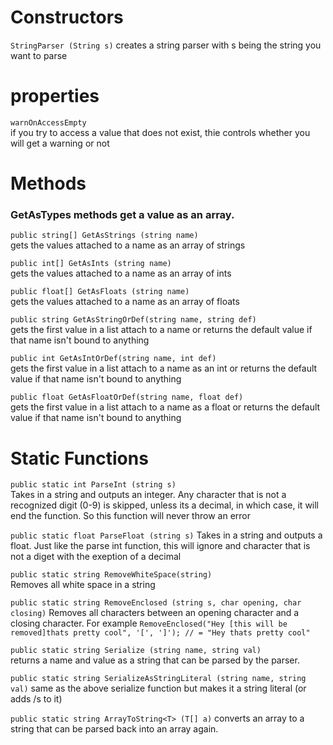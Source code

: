 
# Constructors
`StringParser (String s)`
creates a string parser with s being the string you want to parse

# properties
`warnOnAccessEmpty`  
if you try to access a value that does not exist, thie controls whether you will get a warning or not

# Methods
### GetAsTypes methods get a value as an array.
`public string[] GetAsStrings (string name)`  
gets the values attached to a name as an array of strings

`public int[] GetAsInts (string name)`  
gets the values attached to a name as an array of ints

`public float[] GetAsFloats (string name)`  
gets the values attached to a name as an array of floats

`public string GetAsStringOrDef(string name, string def)`  
gets the first value in a list attach to a name or returns the default value if that name isn't bound to anything

`public int GetAsIntOrDef(string name, int def)`  
gets the first value in a list attach to a name as an int or returns the default value if that name isn't bound to anything

`public float GetAsFloatOrDef(string name, float def)`  
gets the first value in a list attach to a name as a float or returns the default value if that name isn't bound to anything

# Static Functions
`public static int ParseInt (string s)`  
Takes in a string and outputs an integer. Any character that is not a recognized digit (0-9) is skipped, unless its a decimal, in which case, it will end the function. So this function will never throw an error

`public static float ParseFloat (string s)`
Takes in a string and outputs a float. Just like the parse int function, this will ignore and character that is not a diget with the exeption of a decimal

`public static string RemoveWhiteSpace(string)`  
Removes all white space in a string

`public static string RemoveEnclosed (string s, char opening, char closing)`
Removes all characters between an opening character and a closing character. For example `RemoveEnclosed("Hey [this will be removed]thats pretty cool", '[', ']'); // = "Hey thats pretty cool"`

`public static string Serialize (string name, string val)`  
returns a name and value as a string that can be parsed by the parser.

`public static string SerializeAsStringLiteral (string name, string val)`
same as the above serialize function but makes it a string literal (or adds /s to it)

`public static string ArrayToString<T> (T[] a)`
converts an array to a string that can be parsed back into an array again.
